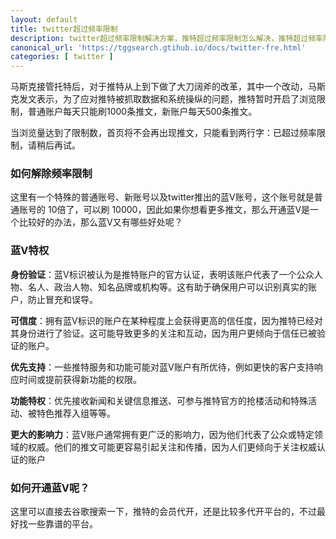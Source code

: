 ```yaml
---
layout: default
title: twitter超过频率限制
description: twitter超过频率限制解决方案，推特超过频率限制怎么解决，推特超过频率限制请稍后再试，如何解决超过频率限制问题，能够查看刷到更多的twitter内容。
canonical_url: 'https://tggsearch.gtihub.io/docs/twitter-fre.html'
categories: [ twitter ]
---
```

马斯克接管托特后，对于推特从上到下做了大刀阔斧的改革，其中一个改动，马斯克发文表示，为了应对推特被抓取数据和系统操纵的问题，推特暂时开启了浏览限制，普通账户每天只能刷1000条推文，新账户每天500条推文。

当浏览量达到了限制数，首页将不会再出现推文，只能看到两行字：已超过频率限制，请稍后再试。

### 如何解除频率限制
这里有一个特殊的普通账号、新账号以及twitter推出的蓝V账号，这个账号就是普通账号的 10倍了，可以刷 10000，因此如果你想看更多推文，那么开通蓝V是一个比较好的办法，那么蓝V又有哪些好处呢？

### 蓝V特权
**身份验证**：蓝V标识被认为是推特账户的官方认证，表明该账户代表了一个公众人物、名人、政治人物、知名品牌或机构等。这有助于确保用户可以识别真实的账户，防止冒充和误导。

**可信度**：拥有蓝V标识的账户在某种程度上会获得更高的信任度，因为推特已经对其身份进行了验证。这可能导致更多的关注和互动，因为用户更倾向于信任已被验证的账户。

**优先支持**：一些推特服务和功能可能对蓝V账户有所优待，例如更快的客户支持响应时间或提前获得新功能的权限。

**功能特权**：优先接收新闻和关键信息推送、可参与推特官方的抢楼活动和特殊活动、被特色推荐入组等等。

**更大的影响力**：蓝V账户通常拥有更广泛的影响力，因为他们代表了公众或特定领域的权威。他们的推文可能更容易引起关注和传播，因为人们更倾向于关注权威认证的账户

### 如何开通蓝V呢？
这里可以直接去谷歌搜索一下，推特的会员代开，还是比较多代开平台的，不过最好找一些靠谱的平台。